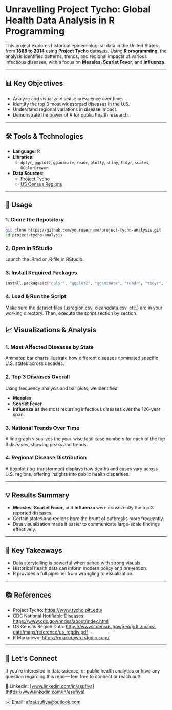 # Unravelling Project Tycho: Global Health Data Analysis in R Programming

This project explores historical epidemiological data in the United States from **1888 to 2014** using **Project Tycho** datasets. Using **R programming**, the analysis identifies patterns, trends, and regional impacts of various infectious diseases, with a focus on **Measles**, **Scarlet Fever**, and **Influenza**.

---

## 📊 Key Objectives

- Analyze and visualize disease prevalence over time.
- Identify the top 3 most widespread diseases in the U.S.
- Understand regional variations in disease impact.
- Demonstrate the power of R for public health research.

---

## 🛠️ Tools & Technologies

- **Language**: R
- **Libraries**: 
  - `dplyr`, `ggplot2`, `gganimate`, `readr`, `plotly`, `shiny`, `tidyr`, `scales`, `RColorBrewer`
- **Data Sources**:
  - [Project Tycho](https://www.tycho.pitt.edu/)
  - [US Census Regions](https://github.com/cphalpert/census-regions/blob/master/us%20census%20bureau%20regions%20and%20divisions.csv)

---

## 🚀 Usage

### 1. Clone the Repository
```bash
git clone https://github.com/yourusername/project-tycho-analysis.git
cd project-tycho-analysis
```
### 2. Open in RStudio
Launch the .Rmd or .R file in RStudio.
### 3. Install Required Packages
```bash
install.packages(c("dplyr", "ggplot2", "gganimate", "readr", "tidyr", "scales", "RColorBrewer"))
```
### 4. Load & Run the Script
Make sure the dataset files (usregion.csv, cleanedata.csv, etc.) are in your working directory. Then, execute the script section by section.

## 📈 Visualizations & Analysis

### 1. Most Affected Diseases by State
Animated bar charts illustrate how different diseases dominated specific U.S. states across decades.

### 2. Top 3 Diseases Overall
Using frequency analysis and bar plots, we identified:
- **Measles**
- **Scarlet Fever**
- **Influenza**
as the most recurring infectious diseases over the 126-year span.

### 3. National Trends Over Time
A line graph visualizes the year-wise total case numbers for each of the top 3 diseases, showing peaks and trends.

### 4. Regional Disease Distribution
A boxplot (log-transformed) displays how deaths and cases vary across U.S. regions, offering insights into public health disparities.

---

## 💡 Results Summary

- **Measles**, **Scarlet Fever**, and **Influenza** were consistently the top 3 reported diseases.
- Certain states and regions bore the brunt of outbreaks more frequently.
- Data visualization made it easier to communicate large-scale findings effectively.

---

## 🧠 Key Takeaways

- Data storytelling is powerful when paired with strong visuals.
- Historical health data can inform modern policy and prevention.
- R provides a full pipeline: from wrangling to visualization.

---

## 📚 References

- Project Tycho: https://www.tycho.pitt.edu/
- CDC National Notifiable Diseases: https://www.cdc.gov/nndss/about/index.html
- US Census Region Data: https://www2.census.gov/geo/pdfs/maps-data/maps/reference/us_regdiv.pdf
- R Markdown: https://rmarkdown.rstudio.com/

---

## 🤝 Let's Connect

If you're interested in data science, or public health analytics or have any question regarding this repo— feel free to connect or reach out!

🔗 LinkedIn: [www.linkedin.com/in/asufiya](https://www.linkedin.com/in/asufiya)

✉️ Email: [afzal.sufiya@outlook.com](afzal.sufiya@outlook.com)

